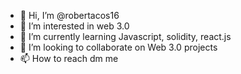 - 👋 Hi, I’m @robertacos16
- 👀 I’m interested in web 3.0
- 🌱 I’m currently learning Javascript, solidity, react.js
- 💞️ I’m looking to collaborate on Web 3.0 projects
- 📫 How to reach dm me

<!---
robertacos16/robertacos16 is a ✨ special ✨ repository because its `README.md` (this file) appears on your GitHub profile.
You can click the Preview link to take a look at your changes.
--->
